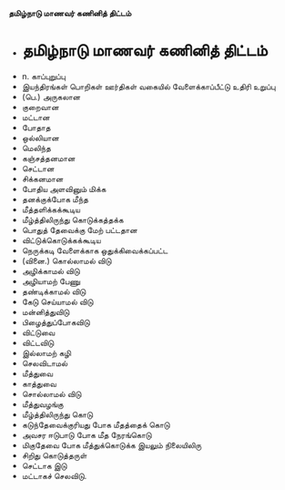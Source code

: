 **தமிழ்நாடு மாணவர் கணினித் திட்டம்**
- # தமிழ்நாடு மாணவர் கணினித் திட்டம்
- n. காப்புறுப்பு
- இயந்திரங்கள் பொறிகள் ஊர்திகள் வகையில் வேளைக்காப்பீட்டு உதிரி உறுப்பு
- (பெ.) அருகலான
- குறைவான
- மட்டான
- போதாத
- ஒல்லியான
- மெலிந்த
- கஞ்சத்தனமான
- செட்டான
- சிக்கனமான
- போதிய அளவினும் மிக்க
- தனக்குக்போக மீந்த
- மீத்தளிக்கக்கூடிய
- மீழ்த்திலிருந்து கொடுக்கத்தக்க
- பொதுத் தேவைக்கு மேற் பட்டதான
- விட்டுக்கொடுக்கக்கூடிய
- நெருக்கடி வேளைக்காக ஒதுக்கிவைக்கப்பட்ட
- (வினை.) கொல்லாமல் விடு
- அழிக்காமல் விடு
- அழியாமற் பேணு
- தண்டிக்காமல் விடு
- கேடு செய்யாமல் விடு
- மன்னித்துவிடு
- பிழைத்துப்போகவிடு
- விட்டுவை
- விட்டவிடு
- இல்லாமற் கழி
- செலவிடாமல்
- மீத்துவை
- காத்துவை
- சொல்லாமல் விடு
- மீத்துவழங்கு
- மீழ்த்திலிருந்து கொடு
- கடுந்தேவைக்குரியது போக மீதத்தைக் கொடு
- அவசர ஈடுபாடு போக மீத நேரங்கொடு
- மிகுதேவை போக மீத்துக்கொடுக்க இயலும் நிலையிலிரு
- சிறிது கொடுத்தருள்
- செட்டாக இடு
- மட்டாகச் செலவிடு.

